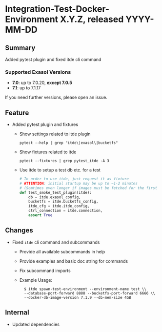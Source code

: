 # Integration-Test-Docker-Environment X.Y.Z, released YYYY-MM-DD

## Summary

Added pytest plugin and fixed itde cli command

### Supported Exasol Versions

* **7.0**: up to 7.0.20, **except 7.0.5**
* **7.1**: up to 7.1.17

If you need further versions, please open an issue.

## Feature
- Added pytest plugin and fixtures

    - Show settings related to itde plugin

        ```shell
        pytest --help | grep "itde\|exasol\|bucketfs"
        ```
    - Show fixtures related to itde

        ```shell
        pytest --fixtures | grep pytest_itde -A 3
        ```
    
    - Use itde to setup a test db etc. for a test

      ```python
      # In order to use itde, just request it as fixture
      # ATTENTION: initial startup may be up to ~1-2 minutes
      # (Somtimes even longer if images must be fetched for the first time)
      def test_smoke_test_plugin(itde):
          db = itde.exasol_config,
          bucketfs = itde.bucketfs_config,
          itde_cfg = itde.itde_config,
          ctrl_connection = itde.connection,
          assert True
      ```

## Changes
- Fixed `itde` cli command and subcommands
  - Provide all available subcommands in help
  - Provide examples and basic doc string for commands
  - Fix subcommand imports
  - Example Usage:

      ```shell
        $ itde spawn-test-environment --environment-name test \\
        --database-port-forward 8888 --bucketfs-port-forward 6666 \\
        --docker-db-image-version 7.1.9 --db-mem-size 4GB
      ```

## Internal
- Updated dependencies
